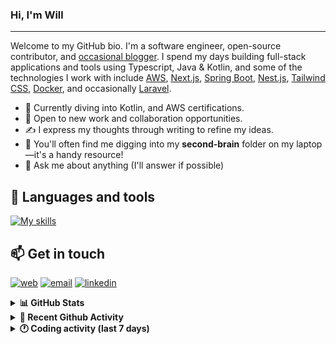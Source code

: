 ### Hi, I'm Will

---

Welcome to my GitHub bio. I'm a software engineer, open-source contributor, and [occasional blogger][blog]. I spend my days building full-stack applications and tools using Typescript, Java & Kotlin, and some of the technologies I work with include [AWS](https://aws.amazon.com/fr/), [Next.js](https://nextjs.org/), [Spring Boot](https://spring.io/projects/spring-boot), [Nest.js](https://nestjs.com/), [Tailwind CSS](https://github.com/tailwindlabs/tailwindcss), [Docker](https://www.docker.com/), and occasionally [Laravel](https://laravel.com/).

- 🔭 Currently diving into Kotlin, and AWS certifications.
- 👯 Open to new work and collaboration opportunities.
- ✍️ I express my thoughts through writing to refine my ideas.
- 🧠 You'll often find me digging into my **second-brain** folder on my laptop—it's a handy resource!
- 💬 Ask me about anything (I'll answer if possible)

## 🎨 Languages and tools

[![My skills](https://skillicons.dev/icons?i=typescript,js,nodejs,nest,java,kotlin,spring,python,fastapi,django,aws,docker,vscode,idea,tailwind&perline=15)](https://wilfriedago.dev/about#skills)

## 📫 Get in touch
[![web](https://img.shields.io/badge/WEBSITE-12100E?logo=google-earth&color=282A36)][website]
[![email](https://img.shields.io/badge/MAIL-12100E?logo=mailgun&color=282A36)][mail]
[![linkedin](https://img.shields.io/badge/LINKEDIN-12100E?logo=linkedin&color=282A36)][linkedin]


<details>
  <summary><b>📊 GitHub Stats</b></summary>
	<br/>
	<p align="left">
		<img width="49.5%" src="https://github-readme-stats.vercel.app/api?username=wilfriedago&show_icons=true&count_private=true&title_color=10b981&icon_color=10b981&theme=react&hide_border=true" />
		<img width="49.5%" src="https://streak-stats.demolab.com/?user=wilfriedago&hide_border=true&theme=react&ring=10b981&fire=fff&currStreakNum=fff&sideLabels=10b981&currStreakLabel=10b981&sideNums=fff" />
	</p>
</details>

<details>
  <summary><b>📅 Recent Github Activity</b></summary>
	<br>

<!--RECENT_ACTIVITY:last_update-->
Last Updated: Tuesday, September 23rd, 2025, 4:18:55 AM
<!--RECENT_ACTIVITY:last_update_end-->

<!--RECENT_ACTIVITY:start-->
1. ⭐ Starred [lukin/keywind](https://github.com/lukin/keywind)<br>
2. ⬆️ Pushed 1 commit(s) to [wilfriedago/dotfiles](https://github.com/wilfriedago/dotfiles)<br>
3. ⭐ Starred [flowable/flowable-engine](https://github.com/flowable/flowable-engine)<br>
4. ⬆️ Pushed 152 commit(s) to [wilfriedago/kotlin-tutorials](https://github.com/wilfriedago/kotlin-tutorials)<br>
5. 🔱 Forked [wilfriedago/mifos-x-web-app-react](https://github.com/wilfriedago/mifos-x-web-app-react) from [openMF/mifos-x-web-app-react](https://github.com/openMF/mifos-x-web-app-react)<br>
<!--RECENT_ACTIVITY:end-->
</details>

<details>
  <summary><b>🕐 Coding activity (last 7 days)</b></summary>
	<br>

<!--START_SECTION:waka-->

```python
Total Time: 23 hrs 58 mins

JavaScript        4 hrs 9 mins    ████▒░░░░░░░░░░░░░░░░░░░░   16.93 %
Java              3 hrs 48 mins   ████░░░░░░░░░░░░░░░░░░░░░   15.50 %
SCSS              2 hrs 42 mins   ██▓░░░░░░░░░░░░░░░░░░░░░░   11.06 %
XML               2 hrs 27 mins   ██▓░░░░░░░░░░░░░░░░░░░░░░   10.00 %
TypeScript        2 hrs 23 mins   ██▒░░░░░░░░░░░░░░░░░░░░░░   09.75 %
Bash              1 hr 18 mins    █▒░░░░░░░░░░░░░░░░░░░░░░░   05.33 %
Image (svg)       46 mins         ▓░░░░░░░░░░░░░░░░░░░░░░░░   03.13 %
HTML              42 mins         ▓░░░░░░░░░░░░░░░░░░░░░░░░   02.86 %
```

<!--END_SECTION:waka-->
</details>

[website]: https://wilfriedago.me
[linkedin]: https://linkedin.com/in/wilfriedago
[blog]: https://wilfriedago.me/blog
[mail]: mailto:hello@wilfriedago.me
